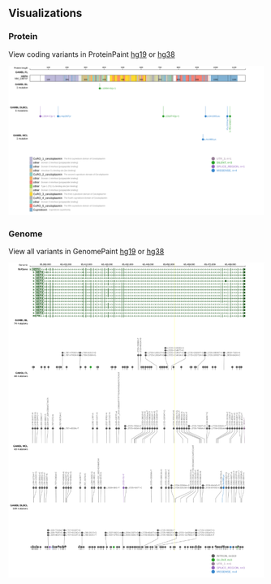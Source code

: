 ## Visualizations
### Protein
View coding variants in ProteinPaint [hg19](https://morinlab.github.io/LLMPP/GAMBL/HEPH_protein.html)  or [hg38](https://morinlab.github.io/LLMPP/GAMBL/HEPH_protein_hg38.html)

![](images/proteinpaint/HEPH_NM_138737.svg)

### Genome
View all variants in GenomePaint [hg19](https://morinlab.github.io/LLMPP/GAMBL/HEPH.html)  or [hg38](https://morinlab.github.io/LLMPP/GAMBL/HEPH_hg38.html)

![](images/proteinpaint/HEPH.svg)

